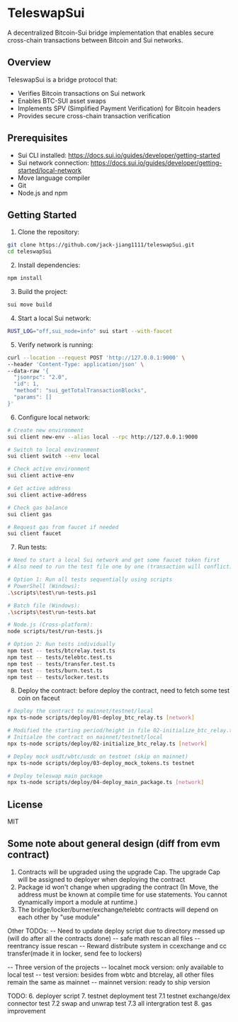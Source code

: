 # TeleswapSui

A decentralized Bitcoin-Sui bridge implementation that enables secure cross-chain transactions between Bitcoin and Sui networks.

## Overview

TeleswapSui is a bridge protocol that:
- Verifies Bitcoin transactions on Sui network
- Enables BTC-SUI asset swaps
- Implements SPV (Simplified Payment Verification) for Bitcoin headers
- Provides secure cross-chain transaction verification

## Prerequisites

- Sui CLI installed: https://docs.sui.io/guides/developer/getting-started
- Sui network connection: https://docs.sui.io/guides/developer/getting-started/local-network
- Move language compiler
- Git
- Node.js and npm

## Getting Started

1. Clone the repository:
```bash
git clone https://github.com/jack-jiang1111/teleswapSui.git
cd teleswapSui
```

2. Install dependencies:
```bash
npm install
```

3. Build the project:
```bash
sui move build
```

4. Start a local Sui network:
```bash
RUST_LOG="off,sui_node=info" sui start --with-faucet
```

5. Verify network is running:
```bash
curl --location --request POST 'http://127.0.0.1:9000' \
--header 'Content-Type: application/json' \
--data-raw '{
  "jsonrpc": "2.0",
  "id": 1,
  "method": "sui_getTotalTransactionBlocks",
  "params": []
}'
```

6. Configure local network:
```bash
# Create new environment
sui client new-env --alias local --rpc http://127.0.0.1:9000

# Switch to local environment
sui client switch --env local

# Check active environment
sui client active-env

# Get active address
sui client active-address

# Check gas balance
sui client gas

# Request gas from faucet if needed
sui client faucet
```

7. Run tests:
```bash
# Need to start a local Sui network and get some faucet token first
# Also need to run the test file one by one (transaction will conflict)

# Option 1: Run all tests sequentially using scripts
# PowerShell (Windows):
.\scripts\test\run-tests.ps1

# Batch file (Windows):
.\scripts\test\run-tests.bat

# Node.js (Cross-platform):
node scripts/test/run-tests.js

# Option 2: Run tests individually
npm test -- tests/btcrelay.test.ts
npm test -- tests/telebtc.test.ts
npm test -- tests/transfer.test.ts
npm test -- tests/burn.test.ts
npm test -- tests/locker.test.ts
```

8. Deploy the contract:
before deploy the contract, need to fetch some test coin on faceut
```bash
# Deploy the contract to mainnet/testnet/local 
npx ts-node scripts/deploy/01-deploy_btc_relay.ts [network]

# Modified the starting period/height in file 02-initialize_btc_relay.ts
# Initialze the contract on mainnet/testnet/local 
npx ts-node scripts/deploy/02-initialize_btc_relay.ts [network]

# Deploy mock usdt/wbtc/usdc on testnet (skip on mainnet)
npx ts-node scripts/deploy/03-deploy_mock_tokens.ts testnet

# Deploy teleswap main package
npx ts-node scripts/deploy/04-deploy_main_package.ts [network]
```

## License
MIT


## Some note about general design (diff from evm contract)
1. Contracts will be upgraded using the upgrade Cap. The upgrade Cap will be assigned to deployer when deploying the contract
2. Package id won't change when upgrading the contract (In Move, the address must be known at compile time for use statements. You cannot dynamically import a module at runtime.)
3. The bridge/locker/burner/exchange/telebtc contracts will depend on each other by "use module"


Other TODOs:
-- Need to update deploy script due to directory messed up (will do after all the contracts done)
-- safe math rescan all files
-- reentrancy issue rescan
-- Reward distribute system in ccexchange and cc transfer(made it in locker, send fee to lockers)

-- Three version of the projects
    -- localnet mock version: only available to local test
    -- test version: besides from wbtc and btcrelay, all other files remain the same as mainnet
    -- mainnet version: ready to ship version

TODO:
6. deployer script
7. testnet deployment test
7.1 testnet exchange/dex connector test
7.2 swap and unwrap test
7.3 all intergration test
8. gas improvement


